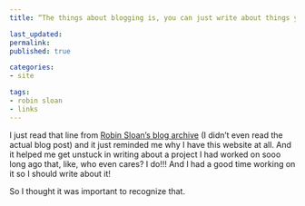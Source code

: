 ```yaml
---
title: “The things about blogging is, you can just write about things you love.”

last_updated: 
permalink: 
published: true

categories:
- site

tags:
- robin sloan
- links
---
```


I just read that line from [Robin Sloan’s blog archive](https://www.robinsloan.com/notes/) (I didn’t even read the actual blog post) and it just reminded me why I have this website at all. And it helped me get unstuck in writing about a project I had worked on sooo long ago that, like, who even cares? I do!!! And I had a good time working on it so I should write about it!

So I thought it was important to recognize that. 